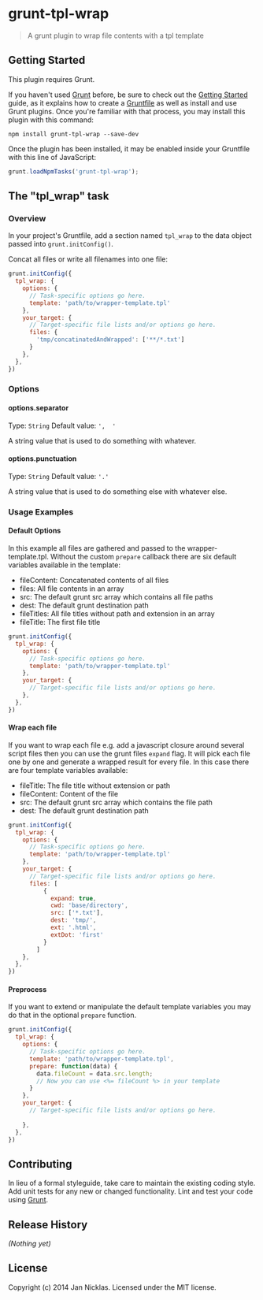 # grunt-tpl-wrap

> A grunt plugin to wrap file contents with a tpl template

## Getting Started
This plugin requires Grunt.

If you haven't used [Grunt](http://gruntjs.com/) before, be sure to check out the [Getting Started](http://gruntjs.com/getting-started) guide, as it explains how to create a [Gruntfile](http://gruntjs.com/sample-gruntfile) as well as install and use Grunt plugins. Once you're familiar with that process, you may install this plugin with this command:

```shell
npm install grunt-tpl-wrap --save-dev
```

Once the plugin has been installed, it may be enabled inside your Gruntfile with this line of JavaScript:

```js
grunt.loadNpmTasks('grunt-tpl-wrap');
```

## The "tpl_wrap" task

### Overview
In your project's Gruntfile, add a section named `tpl_wrap` to the data object passed into `grunt.initConfig()`.

Concat all files or write all filenames into one file:

```js
grunt.initConfig({
  tpl_wrap: {
    options: {
      // Task-specific options go here.
      template: 'path/to/wrapper-template.tpl'
    },
    your_target: {
      // Target-specific file lists and/or options go here.
      files: {
        'tmp/concatinatedAndWrapped': ['**/*.txt']
      }
    },
  },
})
```

### Options

#### options.separator
Type: `String`
Default value: `',  '`

A string value that is used to do something with whatever.

#### options.punctuation
Type: `String`
Default value: `'.'`

A string value that is used to do something else with whatever else.

### Usage Examples

#### Default Options

In this example all files are gathered and passed to the wrapper-template.tpl.
Without the custom `prepare` callback there are six default variables available in the template:

 * fileContent: Concatenated contents of all files
 * files: All file contents in an array
 * src: The default grunt src array which contains all file paths
 * dest: The default grunt destination path
 * fileTitles: All file titles without path and extension in an array
 * fileTitle: The first file title

```js
grunt.initConfig({
  tpl_wrap: {
    options: {
      // Task-specific options go here.
      template: 'path/to/wrapper-template.tpl'
    },
    your_target: {
      // Target-specific file lists and/or options go here.
    },
  },
})
```

#### Wrap each file

If you want to wrap each file e.g. add a javascript closure around several 
script files then you can use the grunt files `expand` flag.
It will pick each file one by one and generate a wrapped result for every file.
In this case there are four template variables available:

* fileTitle: The file title without extension or path
* fileContent: Content of the file
* src: The default grunt src array which contains the file path
* dest: The default grunt destination path

```js
grunt.initConfig({
  tpl_wrap: {
    options: {
      // Task-specific options go here.
      template: 'path/to/wrapper-template.tpl'
    },
    your_target: {
      // Target-specific file lists and/or options go here.
      files: [
          {
            expand: true,
            cwd: 'base/directory',
            src: ['*.txt'],
            dest: 'tmp/',
            ext: '.html',
            extDot: 'first'
          }
        ]
    },
  },
})
```

#### Preprocess

If you want to extend or manipulate the default template variables you may
do that in the optional `prepare` function.

```js
grunt.initConfig({
  tpl_wrap: {
    options: {
      // Task-specific options go here.
      template: 'path/to/wrapper-template.tpl',
      prepare: function(data) {
        data.fileCount = data.src.length;
        // Now you can use <%= fileCount %> in your template
      }
    },
    your_target: {
      // Target-specific file lists and/or options go here.
     
    },
  },
})
```

## Contributing
In lieu of a formal styleguide, take care to maintain the existing coding style. Add unit tests for any new or changed functionality. Lint and test your code using [Grunt](http://gruntjs.com/).

## Release History
_(Nothing yet)_

## License
Copyright (c) 2014 Jan Nicklas. Licensed under the MIT license.
